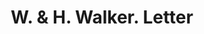 ---
doi: 10.7916/D82C095D
date_other: '1890'
date_other_textual: 1890-1899
form: correspondence
genre:
- Letters (correspondence)
name:
- W. & H. Walker
object_in_context_url: https://biggert.cul.columbia.edu/items/view/ave_biggert_01496
subject_hierarchical_geographic:
- Pittsburgh, Pennsylvania, United States
subject_name:
- W. & H. Walker
title: W. & H. Walker. Letter
sort_title: W. & H. Walker. Letter
call_number: ave_biggert_01496
coordinates:
- 40.439722222222215,-79.97638888888889
pid: ave_biggert_01496
identifiers: ave_biggert_01496
canvas_id: ldpd:396757
permalink: "/items/ave_biggert_01496/"
layout: iiif-image-page
---